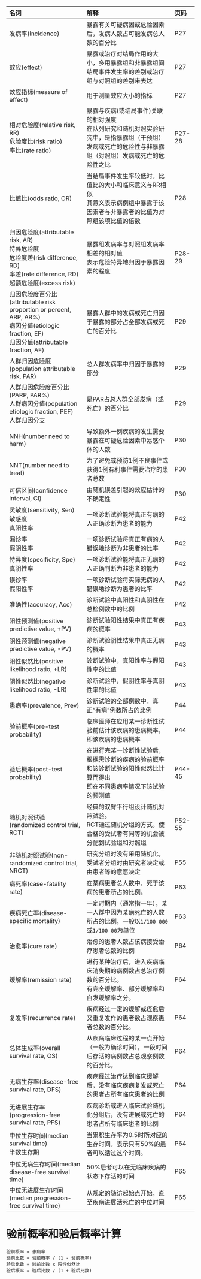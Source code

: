 |名词|解释|页码|
|:---|:---|:---|
|发病率(incidence)|暴露有关可疑病因或危险因素后，发病人数占可能发病总人数的百分比|P27|
|效应(effect)|暴露或治疗对结局作用的大小，多用暴露组和非暴露组间结局事件发生率的差别或治疗组与对照组的差别来表达|P27|
|效应指标(measure of effect)|用于测量效应大小的指标|P27|
|相对危险度(relative risk, RR)<br>危险度比(risk ratio)<br>率比(rate ratio)|暴露与疾病(或结局事件)关联的相对强度<br>在队列研究和随机对照实验研究中，是指暴露组（干预组）发病或死亡的危险性与非暴露组（对照组）发病或死亡的危险性之比|P27-28|
|比值比(odds ratio, OR)|当结局事件发生率较低时，比值比的大小和临床意义与RR相似<br>其意义表示病例组中暴露于该因素者与非暴露者的比值为对照组该项比值的倍数|P28|
|归因危险度(attributable risk, AR)<br>特异危险度<br>危险度差(risk difference, RD)<br>率差(rate difference, RD)<br>超额危险度(excess risk)|暴露组发病率与对照组发病率相差的相对值<br>表示危险特异地归因于暴露因素的程度|P28-29|
|归因危险度百分比(attributable risk proportion or percent, ARP, AR%)<br>病因分值(etiologic fraction, EF)<br>归因分值(attributable fraction, AF)|暴露人群中的发病或死亡归因于暴露的部分占全部发病或死亡的百分比|P29|
|人群归因危险度(population attributable risk, PAR)|总人群发病率中归因于暴露的部分|P29|
|人群归因危险度百分比(PARP, PAR%)<br>人群病因分值(population etiologic fraction, PEF)<br>人群归因分支|是PAR占总人群全部发病（或死亡）的百分比|P29|
|NNH(number need to harm)|导致额外一例疾病的发生需要暴露在可疑危险因素中易感个体的人数|P30|
|NNT(number need to treat)|为了避免或预防1例不良事件或获得1例有利事件需要治疗的患者总数|P30|
|可信区间(confidence interval, CI)|由随机误差引起的效应估计的不确定性|P30|
|灵敏度(sensitivity, Sen)<br>敏感度<br>真阳性率|一项诊断试验能将真正有病的人正确诊断为患者的能力|P42|
|漏诊率<br>假阴性率|一项诊断试验将真正有病的人错误地诊断为非患者的比率|P42|
|特异度(specificity, Spe)<br>真阴性率|一项诊断试验能将真正无病的人正确判断为非患者的能力|P42|
|误诊率<br>假阳性率|一项诊断试验将实际无病的人错误地诊断为患者的比率|P42|
|准确性(accuracy, Acc)|诊断试验中真阳性和真阴性在总检例数中的比例|P42|
|阳性预测值(positive predictive value, +PV)|诊断试验阳性结果中真正有疾病的概率|P43|
|阴性预测值(negative predictive value, -PV)|诊断试验阴性结果中真正无病的概率|P43|
|阳性似然比(positive likelihood ratio, +LR)|诊断试验中，真阳性率与假阳性率的比值|P43|
|阴性似然比(negative likelihood ratio, -LR)|诊断试验中，假阴性率与真阴性率的比值|P43|
|患病率(prevalence, Prev)|诊断试验的全部例数中，真正“有病”例数所占的比例|P44|
|验前概率(pre-test probability)|临床医师在应用某一诊断性试验前估计该疾病的患病概率，即该疾病的患病概率|P44|
|验后概率(post-test probability)|在进行完某一诊断性试验后，根据需诊断的疾病的验前概率和该诊断试验的阳性似然比计算而得出<br>即在不同患病率情况下该试验的预测值|P44-45|
|随机对照试验(randomized control trial, RCT)|经典的双臂平行组设计随机对照试验。<br>RCT通过随机分组的方式，使合格的受试者有同等的机会被分配到试验组和对照组|P52-55|
|非随机对照试验(non-randomized control trial, NRCT)|研究分组时没有采用随机化，受试者分组时由研究者决定或由患者等的意愿决定|P55|
|病死率(case-fatality rate)|在某病患者总人数中，死于该病的患者所占的比例。|P63|
|疾病死亡率(disease-specific mortality)|一定时期内（通常指一年），某一人群中因为某病死亡的人数所占的比例，一般以`1/100 000`或`1/100 00`为单位|P63|
|治愈率(cure rate)|治愈的患者人数占该病接受治疗患者总数的比例|P64|
|缓解率(remission rate)|进行某种治疗后，进入疾病临床消失期的病例数占总治疗例数的百分比。<br>有完全缓解率、部分缓解率和自发缓解率之分。|P64|
|复发率(recurrence rate)|疾病经过一定的缓解或痊愈后又重复发作的患者数占观察患者总数的百分比。|P64|
|总体生成率(overall survival rate, OS)|从疾病临床过程的某一点开始（一般为确诊时间），一段时间后存活的病例数占总观察例数的百分比。|P64|
|无病生存率(disease-free survival rate, DFS)|疾病经过治疗达到临床缓解后，没有临床疾病复发或死亡的患者占所有临床患者的比例|P64|
|无进展生存率(progression-free survival rate, PFS)|疾病诊断或进入临床试验随机化分组后，没有进展或死亡的患者占所有临床患者的比例|P64|
|中位生存时间(median survival time)<br>半数生存期|当累积生存率为0.5时所对应的生存时间，表示只有50%的患者可以活过这个时间。|P64|
|中位无病生存时间(median disease-free survival time)|50%患者可以在无临床疾病的状态下存活的时间|P65|
|中位无进展生存时间(median progression-free survival time)|从规定的随访起始点开始，直至疾病进展活死亡的中位时间|P65|

# 验前概率和验后概率计算
```
验前概率 = 患病率
验前比数 = 验前概率 / (1 - 验前概率)
验后比数 = 验前比数 x 阳性似然比
验后概率 = 验后比数 / (1 + 验后比数)
```
